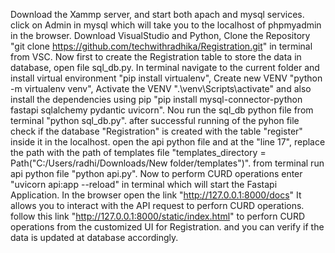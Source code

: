 Download the Xammp server, and start both apach and mysql services. click on Admin in mysql which will take you to the localhost of phpmyadmin in the browser.
Download VisualStudio and Python, Clone the Repository "git clone https://github.com/techwithradhika/Registration.git" in terminal from VSC.
Now first to create the Registration table to store the data in database, open file sql_db.py.
In terminal navigate to the current folder and install virtual environment "pip install virtualenv", Create new VENV "python -m virtualenv venv", 
Activate the VENV ".\venv\Scripts\activate" and also install the dependencies using pip "pip install mysql-connector-python fastapi sqlalchemy pydantic uvicorn".
Nou run the sql_db python file from terminal "python sql_db.py".
after successful running of the pyhon file check if the database "Registration" is created with the table "register" inside it in the localhost.
open the api python file and at the "line 17", replace the path with the path of templates file "templates_directory = Path("C:/Users/radhi/Downloads/New folder/templates")".
from terminal run api python file "python api.py".
Now to perform CURD operations enter "uvicorn api:app --reload" in terminal which will start the Fastapi Application.
In the browser open the link "http://127.0.0.1:8000/docs"  It allows you to interact with the API request to perforn CURD operations.
follow this link "http://127.0.0.1:8000/static/index.html" to perforn CURD operations from the customized UI for Registration.
and you can verify if the data is updated at database accordingly.
